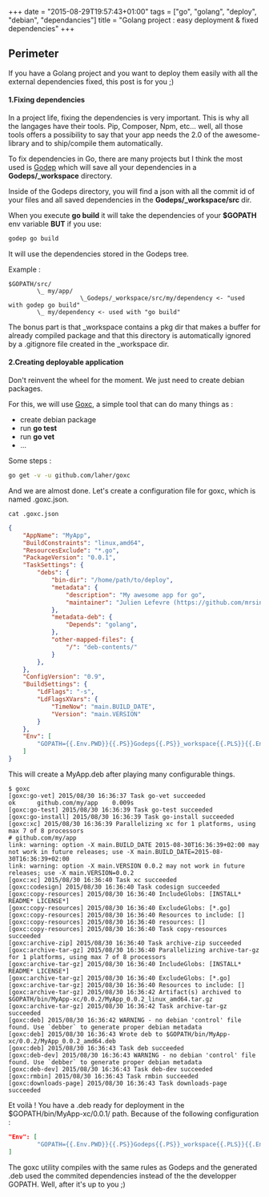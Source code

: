 +++
date = "2015-08-29T19:57:43+01:00"
tags = ["go", "golang", "deploy", "debian", "dependancies"]
title = "Golang project : easy deployment & fixed dependencies"
+++

## Perimeter

If you have a Golang project and you want to deploy them easily with all the external dependencies fixed, this post is for you ;)

#### 1.Fixing dependencies

In a project life, fixing the dependencies is very important. This is why all the langages have their tools. Pip, Composer, Npm, etc… well, all those tools offers a possibility to say that your app needs the 2.0 of the awesome-library and to ship/compile them automatically.

To fix dependencies in Go, there are many projects but I think the most used is [Godep](https://github.com/tools/godep) which will save all your dependencies in a **Godeps/_workspace** directory.

Inside of the Godeps directory, you will find a json with all the commit id of your files and all saved dependencies in the **Godeps/_workspace/src** dir.

When you execute **go build** it will take the dependencies of your **$GOPATH** env variable **BUT** if you use:

```bash
godep go build
```

It will use the dependencies stored in the Godeps tree. 

Example :

```
$GOPATH/src/
        \_ my/app/
                    \_Godeps/_workspace/src/my/dependency <- "used with godep go build"
        \_ my/dependency <- used with "go build"
```

The bonus part is that _workspace contains a pkg dir that makes a buffer for already compiled package and that this directory is automatically ignored by a .gitignore file created in the _workspace dir.

#### 2.Creating deployable application

Don't reinvent the wheel for the moment. We just need to create debian packages.

For this, we will use [Goxc](https://github.com/laher/goxc), a simple tool that can do many things as :

* create debian package
* run **go test**
* run **go vet**
* ...

Some steps :


```bash
go get -v -u github.com/laher/goxc
```

And we are almost done. Let's create a configuration file for goxc, which is named .goxc.json.

```
cat .goxc.json
```

```json
{
    "AppName": "MyApp",
    "BuildConstraints": "linux,amd64",    
    "ResourcesExclude": "*.go",
    "PackageVersion": "0.0.1",
    "TaskSettings": {
        "debs": {
            "bin-dir": "/home/path/to/deploy",
            "metadata": {
                "description": "My awesome app for go",
                "maintainer": "Julien Lefevre (https://github.com/mrsinham)"
            },
            "metadata-deb": {
                "Depends": "golang",
            },
            "other-mapped-files": {
                "/": "deb-contents/"
            }
        },
    },
    "ConfigVersion": "0.9",
    "BuildSettings": {
        "LdFlags": "-s",
        "LdFlagsXVars": {
            "TimeNow": "main.BUILD_DATE",
            "Version": "main.VERSION"
        }
    },
    "Env": [
        "GOPATH={{.Env.PWD}}{{.PS}}Godeps{{.PS}}_workspace{{.PLS}}{{.Env.GOPATH}}"
    ]
}
```

This will create a MyApp.deb after playing many configurable things. 

```
$ goxc
[goxc:go-vet] 2015/08/30 16:36:37 Task go-vet succeeded
ok      github.com/my/app    0.009s
[goxc:go-test] 2015/08/30 16:36:39 Task go-test succeeded
[goxc:go-install] 2015/08/30 16:36:39 Task go-install succeeded
[goxc:xc] 2015/08/30 16:36:39 Parallelizing xc for 1 platforms, using max 7 of 8 processors
# github.com/my/app
link: warning: option -X main.BUILD_DATE 2015-08-30T16:36:39+02:00 may not work in future releases; use -X main.BUILD_DATE=2015-08-30T16:36:39+02:00
link: warning: option -X main.VERSION 0.0.2 may not work in future releases; use -X main.VERSION=0.0.2
[goxc:xc] 2015/08/30 16:36:40 Task xc succeeded
[goxc:codesign] 2015/08/30 16:36:40 Task codesign succeeded
[goxc:copy-resources] 2015/08/30 16:36:40 IncludeGlobs: [INSTALL* README* LICENSE*]
[goxc:copy-resources] 2015/08/30 16:36:40 ExcludeGlobs: [*.go]
[goxc:copy-resources] 2015/08/30 16:36:40 Resources to include: []
[goxc:copy-resources] 2015/08/30 16:36:40 resources: []
[goxc:copy-resources] 2015/08/30 16:36:40 Task copy-resources succeeded
[goxc:archive-zip] 2015/08/30 16:36:40 Task archive-zip succeeded
[goxc:archive-tar-gz] 2015/08/30 16:36:40 Parallelizing archive-tar-gz for 1 platforms, using max 7 of 8 processors
[goxc:archive-tar-gz] 2015/08/30 16:36:40 IncludeGlobs: [INSTALL* README* LICENSE*]
[goxc:archive-tar-gz] 2015/08/30 16:36:40 ExcludeGlobs: [*.go]
[goxc:archive-tar-gz] 2015/08/30 16:36:40 Resources to include: []
[goxc:archive-tar-gz] 2015/08/30 16:36:42 Artifact(s) archived to $GOPATH/bin/MyApp-xc/0.0.2/MyApp_0.0.2_linux_amd64.tar.gz
[goxc:archive-tar-gz] 2015/08/30 16:36:42 Task archive-tar-gz succeeded
[goxc:deb] 2015/08/30 16:36:42 WARNING - no debian 'control' file found. Use `debber` to generate proper debian metadata
[goxc:deb] 2015/08/30 16:36:43 Wrote deb to $GOPATH/bin/MyApp-xc/0.0.2/MyApp_0.0.2_amd64.deb
[goxc:deb] 2015/08/30 16:36:43 Task deb succeeded
[goxc:deb-dev] 2015/08/30 16:36:43 WARNING - no debian 'control' file found. Use `debber` to generate proper debian metadata
[goxc:deb-dev] 2015/08/30 16:36:43 Task deb-dev succeeded
[goxc:rmbin] 2015/08/30 16:36:43 Task rmbin succeeded
[goxc:downloads-page] 2015/08/30 16:36:43 Task downloads-page succeeded
```

Et voilà ! You have a .deb ready for deployment in the $GOPATH/bin/MyApp-xc/0.0.1/ path. Because of the following configuration :

```json
"Env": [
        "GOPATH={{.Env.PWD}}{{.PS}}Godeps{{.PS}}_workspace{{.PLS}}{{.Env.GOPATH}}"
]
```

The goxc utility compiles with the same rules as Godeps and the generated .deb used the commited dependencies instead of the the developper GOPATH.
Well, after it's up to you ;)